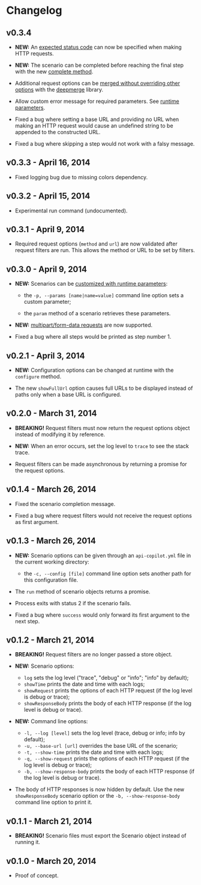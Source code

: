 # Changelog

## v0.3.4

* **NEW:** An [expected status code](README.md#request-expect) can now be specified when making HTTP requests.

* **NEW:** The scenario can be completed before reaching the final step with the new [complete method](README.md#scenario-complete).

* Additional request options can be [merged without overriding other options](README.md#defaultRequestOptions-merge) with the [deepmerge](https://github.com/nrf110/deepmerge) library.

* Allow custom error message for required parameters. See [runtime parameters](README.md#runtime-parameters).

* Fixed a bug where setting a base URL and providing no URL when making an HTTP request would cause an undefined string to be appended to the constructed URL.

* Fixed a bug where skipping a step would not work with a falsy message.

## v0.3.3 - April 16, 2014

* Fixed logging bug due to missing colors dependency.

## v0.3.2 - April 15, 2014

* Experimental run command (undocumented).

## v0.3.1 - April 9, 2014

* Required request options (`method` and `url`) are now validated after request filters are run.
  This allows the method or URL to be set by filters.

## v0.3.0 - April 9, 2014

* **NEW:** Scenarios can be [customized with runtime parameters](README.md#runtime-parameters):

  * the `-p, --params [name|name=value]` command line option sets a custom parameter;

  * the `param` method of a scenario retrieves these parameters.

* **NEW:** [multipart/form-data requests](README.md#multipart-form-data) are now supported.

* Fixed a bug where all steps would be printed as step number 1.

## v0.2.1 - April 3, 2014

* **NEW:** Configuration options can be changed at runtime with the `configure` method.

* The new `showFullUrl` option causes full URLs to be displayed instead of paths only when a base URL is configured.

## v0.2.0 - March 31, 2014

* **BREAKING!** Request filters must now return the request options object instead of modifying it by reference.

* **NEW:** When an error occurs, set the log level to `trace` to see the stack trace.

* Request filters can be made asynchronous by returning a promise for the request options.

## v0.1.4 - March 26, 2014

* Fixed the scenario completion message.

* Fixed a bug where request filters would not receive the request options as first argument.

## v0.1.3 - March 26, 2014

* **NEW:** Scenario options can be given through an `api-copilot.yml` file in the current working directory:

  * the `-c, --config [file]` command line option sets another path for this configuration file.

* The `run` method of scenario objects returns a promise.

* Process exits with status 2 if the scenario fails.

* Fixed a bug where `success` would only forward its first argument to the next step.

## v0.1.2 - March 21, 2014

* **BREAKING!** Request filters are no longer passed a store object.

* **NEW:** Scenario options:

  * `log` sets the log level ("trace", "debug" or "info"; "info" by default);
  * `showTime` prints the date and time with each logs;
  * `showRequest` prints the options of each HTTP request (if the log level is debug or trace);
  * `showResponseBody` prints the body of each HTTP response (if the log level is debug or trace).

* **NEW:** Command line options:

  * `-l, --log [level]` sets the log level (trace, debug or info; info by default);
  * `-u, --base-url [url]` overrides the base URL of the scenario;
  * `-t, --show-time` prints the date and time with each logs;
  * `-q, --show-request` prints the options of each HTTP request (if the log level is debug or trace);
  * `-b, --show-response-body` prints the body of each HTTP response (if the log level is debug or trace).

* The body of HTTP responses is now hidden by default. Use the new `showResponseBody` scenario option or the `-b, --show-response-body` command line option to print it.

## v0.1.1 - March 21, 2014

* **BREAKING!** Scenario files must export the Scenario object instead of running it.

## v0.1.0 - March 20, 2014

* Proof of concept.
